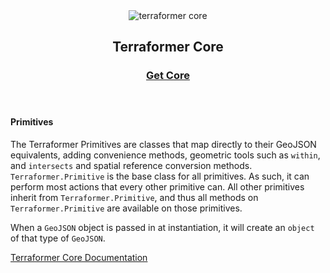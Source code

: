 <header class="subhead">
  <img src="assets/images/terraformer-core.png" alt="terraformer core">
  <h2>Terraformer Core</h2>
  <h3><a href="/" class="button button-light">Get Core</a></h3>
</header>

#### Primitives

The Terraformer Primitives are classes that map directly to their GeoJSON equivalents, adding convenience methods, geometric tools such as `within`, and `intersects` and spatial reference conversion methods.
`Terraformer.Primitive` is the base class for all primitives.  As such, it can perform most actions that every other primitive can.  All other primitives inherit from `Terraformer.Primitive`, and thus all methods on `Terraformer.Primitive` are available on those primitives.

When a `GeoJSON` object is passed in at instantiation, it will create an `object` of that type of `GeoJSON`.


[Terraformer Core Documentation](/documentation/core)